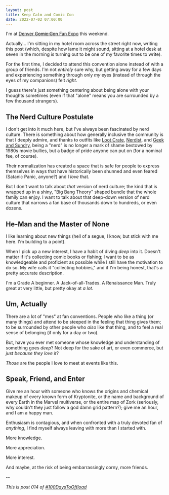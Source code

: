 ```yaml
---
layout: post
title: Keep Calm and Comic Con
date: 2022-07-02 07:00:00
---
```

I'm at [Denver ~~Comic Con~~ Fan Expo](https://fanexpohq.com/fanexpodenver/) this weekend.

Actually... I'm sitting in my hotel room across the street right now, writing this post (which, despite how lame it might sound, sitting at a hotel desk at seven in the morning is turning out to be one of my favorite times to write).

For the first time, I decided to attend this convention alone instead of with a group of friends. I'm not _entirely_ sure why, but getting away for a few days and experiencing something through only _my_ eyes (instead of through the eyes of my companions) felt _right_.

I guess there's just something centering about being alone with your thoughts sometimes (even if that "alone" means you are surrounded by a few thousand strangers).

## The Nerd Culture Postulate

I don't get into it much here, but I've always been fascinated by nerd culture. There is something about how generally inclusive the community is that I deeply admire, and thanks to outfits like [Loot Crate](https://web.archive.org/web/20121028161358/https://lootcrate.com/), [Nerdist](https://web.archive.org/web/20111102182404/http://www.nerdist.com/), and [Geek and Sundry](https://web.archive.org/web/20120414145833/https://geekandsundry.com/), being a "nerd" is no longer a mark of shame bestowed by 1980s movie bullies, but a badge of pride anyone can put on (for a nominal fee, of course).

Their normalization has created a space that is safe for people to express themselves in ways that have historically been shunned and even feared (Satanic Panic, anyone?) and I _love_ that.

But I don't want to talk about _that_ version of nerd culture; the kind that is wrapped up in a shiny, "Big Bang Theory" shaped bundle that the whole family can enjoy. I want to talk about that deep-down version of nerd culture that narrows a fan base of thousands down to hundreds, or even dozens.

## He-Man and the Master of None

I like learning about new things (hell of a segue, I know, but stick with me here. I'm building to a point).

When I pick up a new interest, I have a habit of diving _deep_ into it. Doesn't matter if it's collecting comic books or fishing; I want to be as knowledgeable and proficient as possible while I still have the motivation to do so. My wife calls it "collecting hobbies," and if I'm being honest, that's a pretty accurate description.

I'm a Grade A beginner. A Jack-of-all-Trades. A Renaissance Man. Truly great at very little, but pretty okay at _a lot_.

## Um, Actually

There are a lot of "mes" at fan conventions. People who like a thing (or many things) and attend to be steeped in the feeling that thing gives them; to be surrounded by other people who _also_ like that thing, and to feel a real sense of belonging (if only for a day or two).

But, have you ever met someone whose knowledge and understanding of something goes _deep_? Not deep for the sake of art, or even commerce, but _just because they love it_?

_Those_ are the people I love to meet at events like this.

## Speak, Friend, and Enter

Give me an hour with someone who knows the origins and chemical makeup of every known form of Kryptonite, or the name and background of every Earth in the Marvel multiverse, or the entire map of Zork (seriously, why couldn't they just follow a god damn grid pattern?); give me an hour, and I am a happy man.

Enthusiasm is contagious, and when confronted with a truly devoted fan of _anything_, I find myself always leaving with more than I started with.

More knowledge.

More appreciation.

More interest.

And maybe, at the risk of being embarrassingly corny, more friends.

--

_This is post 014 of [#100DaysToOffload](https://100daystooffload.com/)_